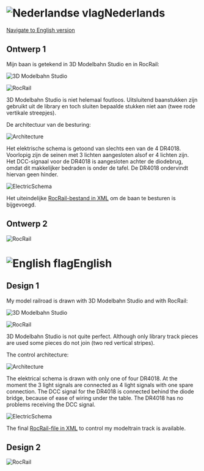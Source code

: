 # ![Nederlandse vlag](../images/nl.gif)Nederlands

[Navigate to English version](#English)

## Ontwerp 1

Mijn baan is getekend in 3D Modelbahn Studio en in RocRail:

![3D Modelbahn Studio](./images/TrackDesign3D.png)

![RocRail](./images/TrackDesignRocRail_1.png)

3D Modelbahn Studio is niet helemaal foutloos. Uitsluitend baanstukken zijn gebruikt uit de library en toch sluiten bepaalde stukken niet aan (twee rode vertikale streepjes).

De architectuur van de besturing:

![Architecture](./images/Architecture.PNG)

Het elektrische schema is getoond van slechts een van de 4 DR4018. Voorlopig zijn de seinen met 3 lichten aangesloten alsof er 4 lichten zijn. Het DCC-signaal voor de DR4018 is aangesloten achter de diodebrug, omdat dit makkelijker bedraden is onder de tafel. De DR4018 ondervindt hiervan geen hinder.

![ElectricSchema](./images/ElectricSchema.PNG)

Het uiteindelijke [RocRail-bestand in XML](./images/plan.xml) om de baan te besturen is bijgevoegd.

## Ontwerp 2

![RocRail](./images/TrackDesignRocRail_2.png)


# ![English flag](../images/gb.gif)English

## Design 1

My model railroad is drawn with 3D Modelbahn Studio and with RocRail:

![3D Modelbahn Studio](./images/TrackDesign3D.png)

![RocRail](./images/TrackDesignRocRail.png)

3D Modelbahn Studio is not quite perfect. Although only library track pieces are used some pieces do not join (two red vertical stripes).

The control architecture:

![Architecture](./images/Architecture.PNG)

The elektrical schema is drawn with only one of four DR4018. At the moment the 3 light signals are connected as 4 light signals with one spare connection. The DCC signal for the DR4018 is connected behind the diode bridge, because of ease of wiring under the table. The DR4018 has no problems receiving the DCC signal.

![ElectricSchema](./images/ElectricSchema.PNG)

The final [RocRail-file in XML](./images/plan.xml) to control my modeltrain track is available.

## Design 2

![RocRail](./images/TrackDesignRocRail_2.png)
